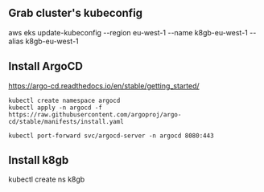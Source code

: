 ## Grab cluster's kubeconfig

aws eks update-kubeconfig --region eu-west-1 --name k8gb-eu-west-1 --alias k8gb-eu-west-1

## Install ArgoCD

https://argo-cd.readthedocs.io/en/stable/getting_started/

```
kubectl create namespace argocd
kubectl apply -n argocd -f https://raw.githubusercontent.com/argoproj/argo-cd/stable/manifests/install.yaml
```

```
kubectl port-forward svc/argocd-server -n argocd 8080:443
```

## Install k8gb

kubectl create ns k8gb

